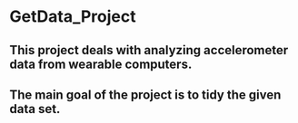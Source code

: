 # GetData_Project

## This project deals with analyzing accelerometer data from wearable computers.

## The main goal of the project is to tidy the given data set.